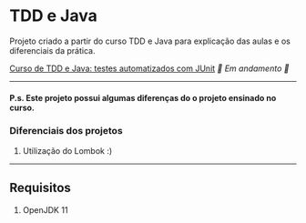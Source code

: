 # TDD e Java
Projeto criado a partir do curso TDD e Java para explicação das aulas e os diferenciais da prática.

[Curso de
TDD e Java: testes automatizados com JUnit](https://cursos.alura.com.br/course/tdd-java-testes-automatizados-junit) *🚧 Em andamento 🚧*

---

#### P.s. Este projeto possui algumas diferenças do o projeto ensinado no curso.

### Diferenciais dos projetos
1. Utilização do Lombok :)

---

## Requisitos
1. OpenJDK 11
